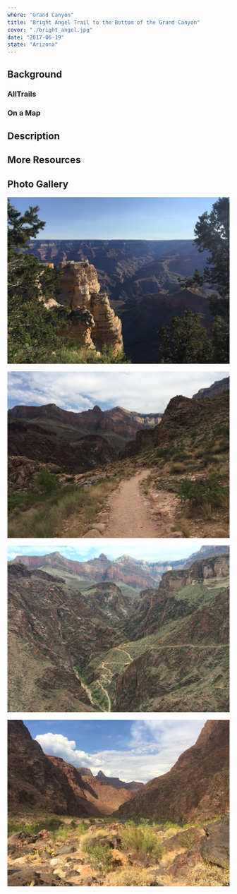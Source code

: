```yaml
---
where: "Grand Canyon"
title: "Bright Angel Trail to the Bottom of the Grand Canyon"
cover: "./bright_angel.jpg"
date: "2017-06-19"
state: "Arizona"
---
```


## Background

### AllTrails

### On a Map

## Description

## More Resources

## Photo Gallery

![](./south_rim.jpg)

![](./halfway_down.jpg)

![](./devils_corkscrew.jpg)

![](./the_bottom.jpg)
